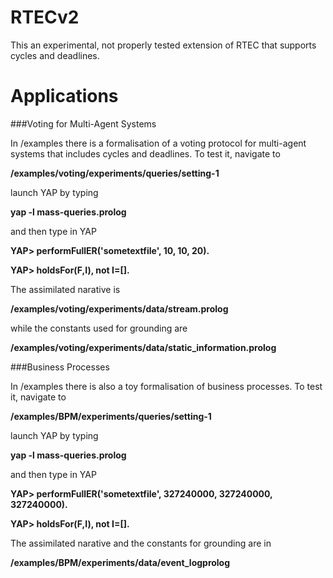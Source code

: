 
# RTECv2

This an experimental, not properly tested extension of RTEC that supports cycles and deadlines.

# Applications

###Voting for Multi-Agent Systems

In /examples there is a formalisation of a voting protocol for multi-agent systems that includes cycles and deadlines. To test it, navigate to

**/examples/voting/experiments/queries/setting-1**

launch YAP by typing 


**yap -l mass-queries.prolog**


and then type in YAP


**YAP> performFullER('sometextfile', 10, 10, 20).**


**YAP> holdsFor(F,I), not I=[].**


The assimilated narative is 

**/examples/voting/experiments/data/stream.prolog**

while the constants used for grounding are

**/examples/voting/experiments/data/static_information.prolog**

###Business Processes

In /examples there is also a toy formalisation of business processes. To test it, navigate to

**/examples/BPM/experiments/queries/setting-1**

launch YAP by typing 


**yap -l mass-queries.prolog**


and then type in YAP


**YAP> performFullER('sometextfile', 327240000, 327240000, 327240000).**


**YAP> holdsFor(F,I), not I=[].**


The assimilated narative and the constants for grounding are in 

**/examples/BPM/experiments/data/event_logprolog**


